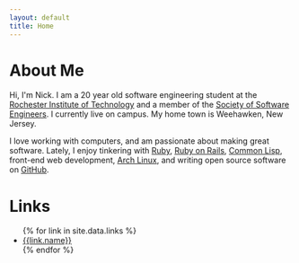 ```yaml
---
layout: default
title: Home
---
```


# About Me

Hi, I'm Nick. I am a 20 year old software engineering student at the [Rochester
Institute of Technology](http://www.rit.edu/) and a member of the [Society of
Software Engineers](https://sse.se.rit.edu/). I currently live on campus. My
home town is Weehawken, New Jersey.

I love working with computers, and am passionate about making great software.
Lately, I enjoy tinkering with [Ruby](https://www.ruby-lang.org/en/), [Ruby on
Rails](http://rubyonrails.org/), [Common Lisp](http://common-lisp.net/),
front-end web development, [Arch Linux](https://www.archlinux.org/), and writing
open source software on [GitHub](https://github.com/).

# Links

<ul>
  {% for link in site.data.links %}
    <li>
      <a href="{{link.url}}" target="_blank">{{link.name}}</a>
    </li>
  {% endfor %}
</ul>
